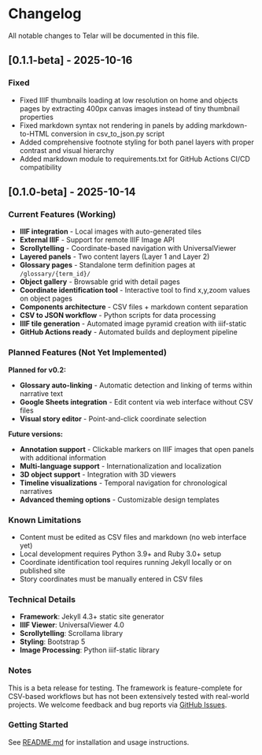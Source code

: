 # Changelog

All notable changes to Telar will be documented in this file.

## [0.1.1-beta] - 2025-10-16

### Fixed

- Fixed IIIF thumbnails loading at low resolution on home and objects pages by extracting 400px canvas images instead of tiny thumbnail properties
- Fixed markdown syntax not rendering in panels by adding markdown-to-HTML conversion in csv_to_json.py script
- Added comprehensive footnote styling for both panel layers with proper contrast and visual hierarchy
- Added markdown module to requirements.txt for GitHub Actions CI/CD compatibility

## [0.1.0-beta] - 2025-10-14

### Current Features (Working)

- **IIIF integration** - Local images with auto-generated tiles
- **External IIIF** - Support for remote IIIF Image API
- **Scrollytelling** - Coordinate-based navigation with UniversalViewer
- **Layered panels** - Two content layers (Layer 1 and Layer 2)
- **Glossary pages** - Standalone term definition pages at `/glossary/{term_id}/`
- **Object gallery** - Browsable grid with detail pages
- **Coordinate identification tool** - Interactive tool to find x,y,zoom values on object pages
- **Components architecture** - CSV files + markdown content separation
- **CSV to JSON workflow** - Python scripts for data processing
- **IIIF tile generation** - Automated image pyramid creation with iiif-static
- **GitHub Actions ready** - Automated builds and deployment pipeline

### Planned Features (Not Yet Implemented)

**Planned for v0.2:**
- **Glossary auto-linking** - Automatic detection and linking of terms within narrative text
- **Google Sheets integration** - Edit content via web interface without CSV files
- **Visual story editor** - Point-and-click coordinate selection

**Future versions:**
- **Annotation support** - Clickable markers on IIIF images that open panels with additional information
- **Multi-language support** - Internationalization and localization
- **3D object support** - Integration with 3D viewers
- **Timeline visualizations** - Temporal navigation for chronological narratives
- **Advanced theming options** - Customizable design templates

### Known Limitations

- Content must be edited as CSV files and markdown (no web interface yet)
- Local development requires Python 3.9+ and Ruby 3.0+ setup
- Coordinate identification tool requires running Jekyll locally or on published site
- Story coordinates must be manually entered in CSV files

### Technical Details

- **Framework**: Jekyll 4.3+ static site generator
- **IIIF Viewer**: UniversalViewer 4.0
- **Scrollytelling**: Scrollama library
- **Styling**: Bootstrap 5
- **Image Processing**: Python iiif-static library

### Notes

This is a beta release for testing. The framework is feature-complete for CSV-based workflows but has not been extensively tested with real-world projects. We welcome feedback and bug reports via [GitHub Issues](https://github.com/UCSB-AMPLab/telar/issues).

### Getting Started

See [README.md](README.md) for installation and usage instructions.

